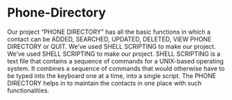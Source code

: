 # Phone-Directory
Our project “PHONE DIRECTORY” has all the basic functions in which a contact can be ADDED, SEARCHED, UPDATED, DELETED, VIEW PHONE DIRECTORY or QUIT.  We’ve used SHELL SCRIPTING to make our project.
We’ve used SHELL SCRIPTING to make our project. SHELL SCRIPTING is a text file that contains a sequence of commands for a UNIX-based operating system. It combines a sequence of commands that would otherwise have to be typed into the keyboard one at a time, into a single script. The PHONE DIRECTORY helps in to maintain the contacts in one place with such functionalities. 
